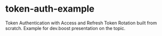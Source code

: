 # token-auth-example
Token Authentication with Access and Refresh Token Rotation built from scratch. Example for dev.boost presentation on the topic.
